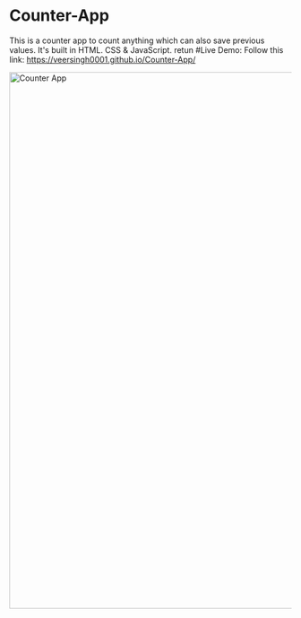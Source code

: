 # Counter-App
This is a counter app to count anything which can also save previous values. It's built in HTML. CSS  &amp; JavaScript.  retun
#Live Demo:
Follow this link: https://veersingh0001.github.io/Counter-App/

<img width="957" alt="Counter App" src="https://github.com/VeerSingh0001/Counter-App/assets/115876530/2b2911f4-56c0-4a57-abe4-77b660c65c60">
